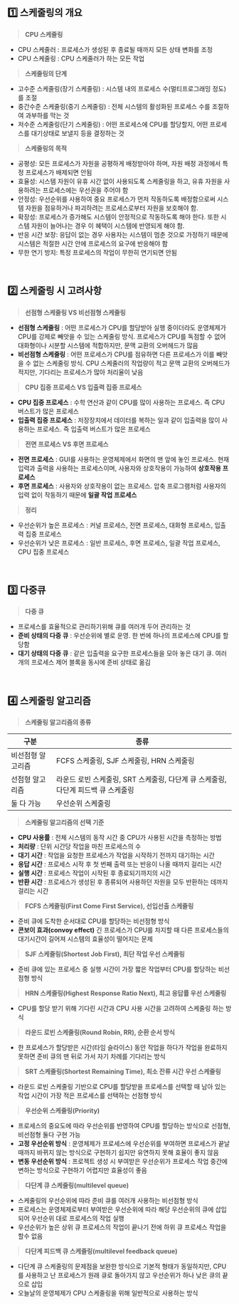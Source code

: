 ## 1️⃣ 스케줄링의 개요

> **CPU 스케줄링**

- CPU 스케줄러 : 프로세스가 생성된 후 종료될 때까지 모든 상태 변화를 조정
- CPU 스케줄링 : CPU 스케줄러가 하는 모든 작업

> **스케줄링의 단계**

- 고수준 스케줄링(장기 스케줄링) : 시스템 내의 프로세스 수(멀티프로그래밍 정도)를 조절
- 중간수준 스케줄링(중기 스케줄링) : 전체 시스템의 활성화된 프로세스 수를 조절하여 과부하를 막는 것
- 저수준 스케줄링(단기 스케줄링) : 어떤 프로세스에 CPU를 할당할지, 어떤 프로세스를 대기상태로 보낼지 등을 결정하는 것

> **스케줄링의 목적**

- 공평성: 모든 프로세스가 자원을 공평하게 배정받아야 하며, 자원 배정 과정에서 특정 프로세스가 배제되면 안됨
- 효율성: 시스템 자원이 유휴 시간 없이 사용되도록 스케줄링을 하고, 유휴 자원을 사용하려는 프로세스에는 우선권을 주어야 함
- 안정성: 우선순위를 사용하여 중요 프로세스가 먼저 작동하도록 배정함으로써 시스템 자원을 점유하거나 파괴하려는 프로세스로부터 자원을 보호해야 함.
- 확장성: 프로세스가 증가해도 시스템이 안정적으로 작동하도록 해야 한다. 또한 시스템 자원이 늘어나는 경우 이 혜택이 시스템에 반영되게 해야 함.
- 반응 시간 보장: 응답이 없는 경우 사용자는 시스템이 멈춘 것으로 가정하기 때문에 시스템은 적절한 시간 안에 프로세스의 요구에 반응해야 함
- 무한 연기 방지: 특정 프로세스의 작업이 무한히 연기되면 안됨

<br/>

## 2️⃣ 스케줄링 시 고려사항

> **선점형 스케줄링 VS 비선점형 스케줄링**

- **선점형 스케줄링** : 어떤 프로세스가 CPU를 할당받아 실행 중이더라도 운영체제가 CPU를 강제로 빼앗을 수 있는 스케줄링 방식. 프로세스가 CPU를 독점할 수 없어 대화형이나 시분할 시스템에 적합하지만, 문맥 교환의 오버헤드가 많음
- **비선점형 스케줄링** : 어떤 프로세스가 CPU를 점유하면 다른 프로세스가 이를 빼앗을 수 없는 스케줄링 방식. CPU 스케줄러의 작업량이 적고 문맥 교환의 오버헤드가 적지만, 기다리는 프로세스가 많아 처리율이 낮음

> **CPU 집중 프로세스 VS 입출력 집중 프로세스**

- **CPU 집중 프로세스** : 수학 연산과 같이 CPU를 많이 사용하는 프로세스. 즉 CPU 버스트가 많은 프로세스
- **입출력 집중 프로세스** : 저장장치에서 데이터를 복하는 일과 같이 입출력을 많이 사용하는 프로세스. 즉 입출력 버스트가 많은 프로세스

> **전면 프로세스 VS 후면 프로세스**

- **전면 프로세스** : GUI를 사용하는 운영체제에서 화면의 맨 앞에 놓인 프로세스. 현재 입력과 출력을 사용하는 프로세스이며, 사용자와 상호작용이 가능하여 **상호작용 프로세스**
- **후면 프로세스** : 사용자와 상호작용이 없는 프로세스. 압축 프로그램처럼 사용자의 입력 없이 작동하기 때문에 **일괄 작업 프로세스**

> **정리**

- 우선순위가 높은 프로세스 : 커널 프로세스, 전면 프로세스, 대화형 프로세스, 입출력 집중 프로세스
- 우선순위가 낮은 프로세스 : 일반 프로세스, 후면 프로세스, 일괄 작업 프로세스, CPU 집중 프로세스

<br/>

## 3️⃣ 다중큐

> **다중 큐**

- 프로세스를 효율적으로 관리하기위해 큐를 여러개 두어 관리하는 것
- **준비 상태의 다중 큐** : 우선순위에 별로 운영. 한 번에 하나의 프로세스에 CPU를 할당함
- **대기 상태의 다중 큐** : 같은 입출력을 요구한 프로세스들을 모아 놓은 대기 큐. 여러 개의 프로세스 제어 블록을 동시에 준비 상태로 옮김

<br/>

## 4️⃣ 스케줄링 알고리즘

> **스케줄링 알고리즘의 종류**

| 구분              | 종류                                                                              |
| ----------------- | --------------------------------------------------------------------------------- |
| 비선점형 알고리즘 | FCFS 스케줄링, SJF 스케줄링, HRN 스케줄링                                         |
| 선점형 알고리즘   | 라운드 로빈 스케줄링, SRT 스케줄링, 다단계 큐 스케줄링, 다단계 피드백 큐 스케줄링 |
| 둘 다 가능        | 우선순위 스케줄링                                                                 |

> **스케줄링 알고리즘의 선택 기준**

- **CPU 사용률** : 전체 시스템의 동작 시간 중 CPU가 사용된 시간을 측정하는 방법
- **처리량** : 단위 시간당 작업을 마친 프로세스의 수
- **대기 시간** : 작업을 요청한 프로세스가 작업을 시작하기 전까지 대기하는 시간
- **응답 시간** : 프로세스 시작 후 첫 번째 출력 또는 반응이 나올 때까지 걸리는 시간
- **실행 시간** : 프로세스 작업이 시작된 후 종료되기까지의 시간
- **반환 시간** : 프로세스가 생성된 후 종류되어 사용하던 자원을 모두 반환하는 데까지 걸리는 시간

> **FCFS 스케줄링(First Come First Service), 선입선출 스케줄링**

- 준비 큐에 도착한 순서대로 CPU를 할당하는 비선점형 방식
- **콘보이 효과(convoy effect)**
  긴 프로세스가 CPU를 차지할 때 다른 프로세스들의 대기시간이 길어져 시스템의 효율성이 떨어지는 문제

> **SJF 스케줄링(Shortest Job First), 최단 작업 우선 스케줄링**

- 준비 큐에 있는 프로세스 중 실행 시간이 가장 짧은 작업부터 CPU를 할당하는 비선점형 방식

> **HRN 스케줄링(Highest Response Ratio Next), 최고 응답률 우선 스케줄링**

- CPU를 할당 받기 위해 기다린 시간과 CPU 사용 시간을 고려하여 스케줄링 하는 방식

> **라운드 로빈 스케줄링(Round Robin, RR), 순환 순서 방식**

- 한 프로세스가 할당받은 시간(타임 슬라이스) 동안 작업을 하다가 작업을 완료하지 못하면 준비 큐의 맨 뒤로 가서 자기 차례를 기다리는 방식

> **SRT 스케줄링(Shortest Remaining Time), 최소 잔류 시간 우선 스케줄링**

- 라운드 로빈 스케줄링 기반으로 CPU를 할당받을 프로세스를 선택할 때 남아 있는 작업 시간이 가장 적은 프로세스를 선택하는 선점형 방식

> **우선순위 스케줄링(Priority)**

- 프로세스의 중요도에 따라 우선순위를 반영하여 CPU를 할당하는 방식으로 선점형, 비선점형 둘다 구현 가능
- **고정 우선순위 방식** : 운영체제가 프로세스에 우선순위를 부여하면 프로세스가 끝날때까지 바뀌지 않는 방식으로 구현하기 쉽지만 유연하지 못해 효율이 좋지 않음
- **변동 우선순위 방식** : 프로젝트 생성 시 부여받은 우선순위가 프로세스 작업 중간에 변하는 방식으로 구현하기 어렵지만 효율성이 좋음

> **다단계 큐 스케줄링(multilevel queue)**

- 스케줄링의 우선순위에 따라 준비 큐를 여러개 사용하는 비선점형 방식
- 프로세스는 운영체제로부터 부여받은 우선순위에 따라 해당 우선순위의 큐에 삽입되어 우선순위 대로 프로세스의 작업 실행
- 우선순위가 높은 상위 큐 프로세스의 작업이 끝나기 전에 하위 큐 프로세스 작업을 할수 없음

> **다단계 피드백 큐 스케줄링(multilevel feedback queue)**

- 다단계 큐 스케줄링의 문제점을 보완한 방식으로 기본적 형태가 동일하지만, CPU를 사용하고 난 프로세스가 원래 큐로 돌아가지 않고 우선순위가 하나 낮은 큐의 끝으로 삽입
- 오늘날의 운영체제가 CPU 스케줄링을 위해 일반적으로 사용하는 방식

